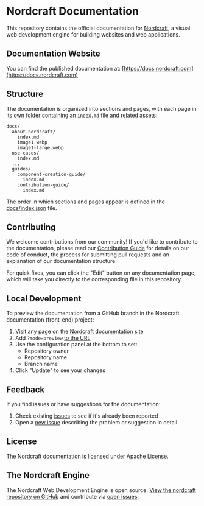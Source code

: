 # Nordcraft Documentation

This repository contains the official documentation for [Nordcraft](https://nordcraft.com), a visual web development engine for building websites and web applications.

## Documentation Website

You can find the published documentation at: [https://docs.nordcraft.com](https://docs.nordcraft.com)

## Structure

The documentation is organized into sections and pages, with each page in its own folder containing an `index.md` file and related assets:

```text
docs/
  about-nordcraft/
    index.md
    image1.webp
    image1-large.webp
  use-cases/
    index.md
  ...
  guides/
    component-creation-guide/
      index.md
    contribution-guide/
      index.md
```

The order in which sections and pages appear is defined in the [docs/index.json](docs/index.json) file.

## Contributing

We welcome contributions from our community! If you'd like to contribute to the documentation, please read our [Contribution Guide](/docs/guides/contribution-guide/index.md) for details on our code of conduct, the process for submitting pull requests and an explanation of our documentation structure.

For quick fixes, you can click the "Edit" button on any documentation page, which will take you directly to the corresponding file in this repository.

## Local Development

To preview the documentation from a GitHub branch in the Nordcraft documentation (front-end) project:

1. Visit any page on the [Nordcraft documentation site](https://docs.nordcraft.com)
2. Add `?mode=preview` [to the URL](https://docs.nordcraft.com?mode=preview)
3. Use the configuration panel at the bottom to set:
   - Repository owner
   - Repository name
   - Branch name
4. Click "Update" to see your changes

## Feedback

If you find issues or have suggestions for the documentation:

1. Check existing [issues](https://github.com/nordcraftengine/documentation/issues) to see if it's already been reported
2. Open a [new issue](https://github.com/nordcraftengine/documentation/issues/new) describing the problem or suggestion in detail

## License

The Nordcraft documentation is licensed under [Apache License](LICENSE).

## The Nordcraft Engine

The Nordcraft Web Development Engine is open source. [View the nordcraft repository on GitHub](https://github.com/nordcraftengine/nordcraft) and contribute via [open issues](https://github.com/nordcraftengine/nordcraft/issues).
